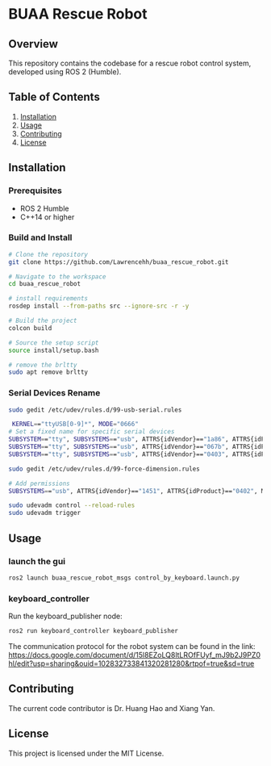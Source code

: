 # BUAA Rescue Robot

## Overview

This repository contains the codebase for a rescue robot control system, developed using ROS 2 (Humble).

## Table of Contents

1. [Installation](#installation)
2. [Usage](#usage)
3. [Contributing](#contributing)
4. [License](#license)

## Installation

### Prerequisites

- ROS 2 Humble
- C++14 or higher

### Build and Install

```bash
# Clone the repository
git clone https://github.com/Lawrencehh/buaa_rescue_robot.git

# Navigate to the workspace
cd buaa_rescue_robot

# install requirements
rosdep install --from-paths src --ignore-src -r -y

# Build the project
colcon build

# Source the setup script
source install/setup.bash

# remove the brltty
sudo apt remove brltty
```

### Serial Devices Rename
```bash
sudo gedit /etc/udev/rules.d/99-usb-serial.rules
```
```bash
 KERNEL=="ttyUSB[0-9]*", MODE="0666"
# Set a fixed name for specific serial devices
SUBSYSTEM=="tty", SUBSYSTEMS=="usb", ATTRS{idVendor}=="1a86", ATTRS{idProduct}=="7523", MODE="0666", SYMLINK+="ttyRobomaster1"
SUBSYSTEM=="tty", SUBSYSTEMS=="usb", ATTRS{idVendor}=="067b", ATTRS{idProduct}=="23a3", MODE="0666", SYMLINK+="ttyPullPushSensors1"
SUBSYSTEM=="tty", SUBSYSTEMS=="usb", ATTRS{idVendor}=="0403", ATTRS{idProduct}=="6001", MODE="0666", SYMLINK+="ttyElevatorLinearModules"
```

```bash
sudo gedit /etc/udev/rules.d/99-force-dimension.rules
```
```bash
# Add permissions
SUBSYSTEMS=="usb", ATTRS{idVendor}=="1451", ATTRS{idProduct}=="0402", MODE="0666", GROUP="plugdev"
```
```bash
sudo udevadm control --reload-rules
sudo udevadm trigger
```



## Usage
### launch the gui
```bash
ros2 launch buaa_rescue_robot_msgs control_by_keyboard.launch.py 
```
### keyboard_controller  
Run the keyboard_publisher node:
```bash
ros2 run keyboard_controller keyboard_publisher
```


The communication protocol for the robot system can be found in the link:  
https://docs.google.com/document/d/15l8EZoLQ8ltLROfFUyf_mJ9b2J9PZ0hl/edit?usp=sharing&ouid=102832733841320281280&rtpof=true&sd=true

## Contributing
The current code contributor is Dr. Huang Hao and Xiang Yan.

## License
This project is licensed under the MIT License.

